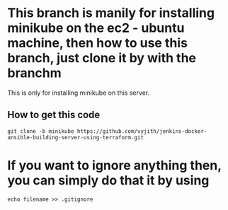 # This branch is manily for installing minikube on the ec2 - ubuntu machine, then how to use this branch, just clone it by with the branchm

This is only for installing minikube on this server.
## How to get this code 
```
git clone -b minikube https://github.com/vyjith/jenkins-docker-ansible-building-server-using-terraform.git
```
# If you want to ignore anything then, you can simply do that it by using 
```
echo filename >> .gitignore
```

